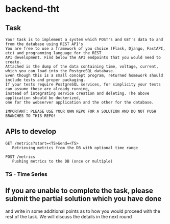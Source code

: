 # backend-tht

## Task
```
Your task is to implement a system which POST's and GET's data to and from the database using REST API's
You are free to use a framework of you choice (Flask, Django, FastAPI, etc) and programming language for the REST
API development. Find below the API endpoints that you would need to create.
Attached is the dump of the data containing time, voltage, current, which you can load into the PostgreSQL database.
Even though this is a small concept program, returned homework should include tests and proper packaging. 
If your tests require PostgreSQL services, for simplicity your tests can assume those are already running,
instead of integrating service creation and deleting. The above application should be dockerized, 
one for the webserver application and the other for the database.

IMPORTANT: PLEASE USE YOUR OWN REPO FOR A SOLUTION AND DO NOT PUSH BRANCHES TO THIS REPO!
```

## APIs to develop

```
GET /metrics?start=<TS>&end=<TS>
   Retrieving metrics from the DB with optional time range
```

```
POST /metrics
   Pushing metrics to the DB (once or multiple) 
```

### TS - Time Series

## If you are unable to complete the task, please submit the partial solution which you have done
and write in some additional points as to how you would proceed with the rest of the task.
We will discuss the details in the next round
